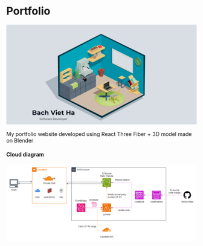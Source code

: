 # Portfolio
![](./public/social/share-1200x630.png)

My portfolio website developed using React Three Fiber + 3D model made on Blender

#### Cloud diagram
![](./cloudflare-aws-github-diagram.png)